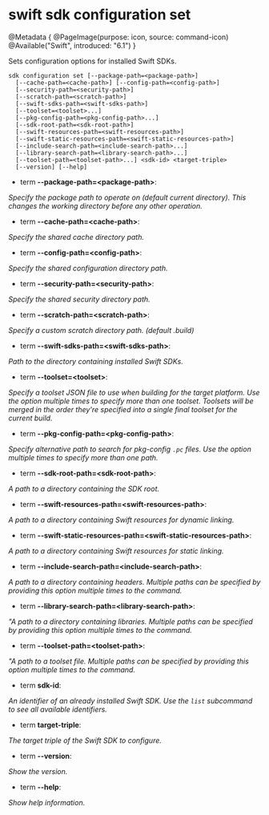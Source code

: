 # swift sdk configuration set

@Metadata {
    @PageImage(purpose: icon, source: command-icon)
    @Available("Swift", introduced: "6.1")
}

Sets configuration options for installed Swift SDKs.

```
sdk configuration set [--package-path=<package-path>]
  [--cache-path=<cache-path>] [--config-path=<config-path>]
  [--security-path=<security-path>]
  [--scratch-path=<scratch-path>]
  [--swift-sdks-path=<swift-sdks-path>]
  [--toolset=<toolset>...]
  [--pkg-config-path=<pkg-config-path>...]
  [--sdk-root-path=<sdk-root-path>]
  [--swift-resources-path=<swift-resources-path>]
  [--swift-static-resources-path=<swift-static-resources-path>]
  [--include-search-path=<include-search-path>...]
  [--library-search-path=<library-search-path>...]
  [--toolset-path=<toolset-path>...] <sdk-id> <target-triple>
  [--version] [--help]
```

- term **--package-path=\<package-path\>**:

*Specify the package path to operate on (default current directory). This changes the working directory before any other operation.*


- term **--cache-path=\<cache-path\>**:

*Specify the shared cache directory path.*


- term **--config-path=\<config-path\>**:

*Specify the shared configuration directory path.*


- term **--security-path=\<security-path\>**:

*Specify the shared security directory path.*


- term **--scratch-path=\<scratch-path\>**:

*Specify a custom scratch directory path. (default .build)*


- term **--swift-sdks-path=\<swift-sdks-path\>**:

*Path to the directory containing installed Swift SDKs.*


- term **--toolset=\<toolset\>**:

*Specify a toolset JSON file to use when building for the target platform. Use the option multiple times to specify more than one toolset. Toolsets will be merged in the order they're specified into a single final toolset for the current build.*


- term **--pkg-config-path=\<pkg-config-path\>**:

*Specify alternative path to search for pkg-config `.pc` files. Use the option multiple times to
specify more than one path.*


- term **--sdk-root-path=\<sdk-root-path\>**:

*A path to a directory containing the SDK root.*


- term **--swift-resources-path=\<swift-resources-path\>**:

*A path to a directory containing Swift resources for dynamic linking.*


- term **--swift-static-resources-path=\<swift-static-resources-path\>**:

*A path to a directory containing Swift resources for static linking.*


- term **--include-search-path=\<include-search-path\>**:

*A path to a directory containing headers. Multiple paths can be specified by providing this option multiple times to the command.*


- term **--library-search-path=\<library-search-path\>**:

*"A path to a directory containing libraries. Multiple paths can be specified by providing this option multiple times to the command.*


- term **--toolset-path=\<toolset-path\>**:

*"A path to a toolset file. Multiple paths can be specified by providing this option multiple times to the command.*


- term **sdk-id**:

*An identifier of an already installed Swift SDK. Use the `list` subcommand to see all available identifiers.*


- term **target-triple**:

*The target triple of the Swift SDK to configure.*


- term **--version**:

*Show the version.*


- term **--help**:

*Show help information.*

